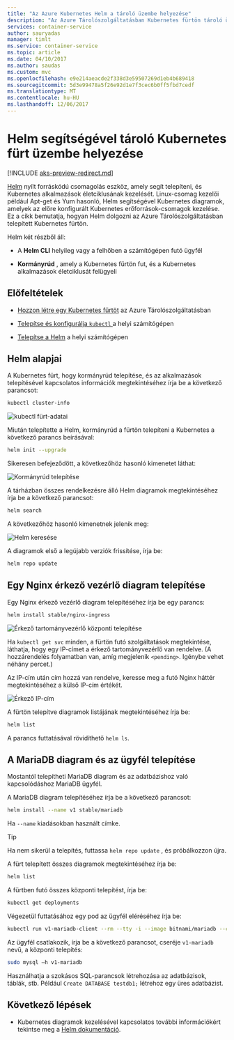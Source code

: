 ```yaml
---
title: "Az Azure Kubernetes Helm a tároló üzembe helyezése"
description: "Az Azure Tárolószolgáltatásban Kubernetes fürtön tároló üzembe helyezése a Helm csomagolás eszközzel"
services: container-service
author: sauryadas
manager: timlt
ms.service: container-service
ms.topic: article
ms.date: 04/10/2017
ms.author: saudas
ms.custom: mvc
ms.openlocfilehash: e9e214aeacde2f338d3e59507269d1eb4b689418
ms.sourcegitcommit: 5d3e99478a5f26e92d1e7f3cec6b0ff5fbd7cedf
ms.translationtype: MT
ms.contentlocale: hu-HU
ms.lasthandoff: 12/06/2017
---
```

# <a name="use-helm-to-deploy-containers-on-a-kubernetes-cluster"></a>Helm segítségével tároló Kubernetes fürt üzembe helyezése

[!INCLUDE [aks-preview-redirect.md](../../../includes/aks-preview-redirect.md)]

[Helm](https://github.com/kubernetes/helm/) nyílt forráskódú csomagolás eszköz, amely segít telepíteni, és Kubernetes alkalmazások életciklusának kezelését. Linux-csomag kezelői például Apt-get és Yum hasonló, Helm segítségével Kubernetes diagramok, amelyek az előre konfigurált Kubernetes erőforrások-csomagok kezelése. Ez a cikk bemutatja, hogyan Helm dolgozni az Azure Tárolószolgáltatásban telepített Kubernetes fürtön.

Helm két részből áll: 
* A **Helm CLI** helyileg vagy a felhőben a számítógépen futó ügyfél  

* **Kormányrúd** , amely a Kubernetes fürtön fut, és a Kubernetes alkalmazások életciklusát felügyeli 
 
## <a name="prerequisites"></a>Előfeltételek

* [Hozzon létre egy Kubernetes fürtöt](container-service-kubernetes-walkthrough.md) az Azure Tárolószolgáltatásban

* [Telepítse és konfigurálja `kubectl` ](../container-service-connect.md) a helyi számítógépen

* [Telepítse a Helm](https://github.com/kubernetes/helm/blob/master/docs/install.md) a helyi számítógépen

## <a name="helm-basics"></a>Helm alapjai 

A Kubernetes fürt, hogy kormányrúd telepítése, és az alkalmazások telepítésével kapcsolatos információk megtekintéséhez írja be a következő parancsot:

```bash
kubectl cluster-info 
```
![kubectl fürt-adatai](./media/container-service-kubernetes-helm/clusterinfo.png)
 
Miután telepítette a Helm, kormányrúd a fürtön telepíteni a Kubernetes a következő parancs beírásával:

```bash
helm init --upgrade
```
Sikeresen befejeződött, a következőhöz hasonló kimenetet láthat:

![Kormányrúd telepítése](./media/container-service-kubernetes-helm/tiller-install.png)
 
 
 
 
A tárházban összes rendelkezésre álló Helm diagramok megtekintéséhez írja be a következő parancsot:

```bash 
helm search 
```

A következőhöz hasonló kimenetnek jelenik meg:

![Helm keresése](./media/container-service-kubernetes-helm/helm-search.png)
 
A diagramok első a legújabb verziók frissítése, írja be:

```bash 
helm repo update 
```
## <a name="deploy-an-nginx-ingress-controller-chart"></a>Egy Nginx érkező vezérlő diagram telepítése 
 
Egy Nginx érkező vezérlő diagram telepítéséhez írja be egy parancs:

```bash
helm install stable/nginx-ingress 
```
![Érkező tartományvezérlő központi telepítése](./media/container-service-kubernetes-helm/nginx-ingress.png)

Ha `kubectl get svc` minden, a fürtön futó szolgáltatások megtekintése, láthatja, hogy egy IP-címet a érkező tartományvezérlő van rendelve. (A hozzárendelés folyamatban van, amíg megjelenik `<pending>`. Igénybe vehet néhány percet.) 

Az IP-cím után cím hozzá van rendelve, keresse meg a futó Nginx háttér megtekintéséhez a külső IP-cím értékét. 
 
![Érkező IP-cím](./media/container-service-kubernetes-helm/ingress-ip-address.png)


A fürtön telepítve diagramok listájának megtekintéséhez írja be:

```bash
helm list 
```

A parancs futtatásával rövidíthető `helm ls`.
 
 
 
 
## <a name="deploy-a-mariadb-chart-and-client"></a>A MariaDB diagram és az ügyfél telepítése

Mostantól telepítheti MariaDB diagram és az adatbázishoz való kapcsolódáshoz MariaDB ügyfél.

A MariaDB diagram telepítéséhez írja be a következő parancsot:

```bash
helm install --name v1 stable/mariadb
```

Ha `--name` kiadásokban használt címke.

> [!TIP]
> Ha nem sikerül a telepítés, futtassa `helm repo update` , és próbálkozzon újra.
>
 
 
A fürt telepített összes diagramok megtekintéséhez írja be:

```bash 
helm list
```
 
A fürtben futó összes központi telepítést, írja be:

```bash
kubectl get deployments 
``` 
 
 
Végezetül futtatásához egy pod az ügyfél eléréséhez írja be:

```bash
kubectl run v1-mariadb-client --rm --tty -i --image bitnami/mariadb --command -- bash  
``` 
 
 
Az ügyfél csatlakozik, írja be a következő parancsot, cseréje `v1-mariadb` nevű, a központi telepítés:

```bash
sudo mysql –h v1-mariadb
```
 
 
Használhatja a szokásos SQL-parancsok létrehozása az adatbázisok, táblák, stb. Például `Create DATABASE testdb1;` létrehoz egy üres adatbázist. 
 
 
 
## <a name="next-steps"></a>Következő lépések

* Kubernetes diagramok kezelésével kapcsolatos további információkért tekintse meg a [Helm dokumentáció](https://github.com/kubernetes/helm/blob/master/docs/index.md). 

